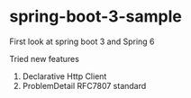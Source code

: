 # spring-boot-3-sample
First look at spring boot 3 and Spring 6

Tried new features
1. Declarative Http Client
2. ProblemDetail RFC7807 standard
